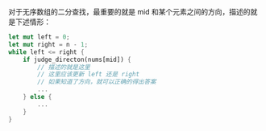 对于无序数组的二分查找，最重要的就是 mid 和某个元素之间的方向，描述的就是下述情形：

```rust
let mut left = 0;
let mut right = n - 1;
while left <= right {
    if judge_directon(nums[mid]) {
        // 描述的就是这里
        // 这里应该更新 left 还是 right
        // 如果知道了方向，就可以正确的得出答案
        ...
    } else {
        ...
    }
}
```

